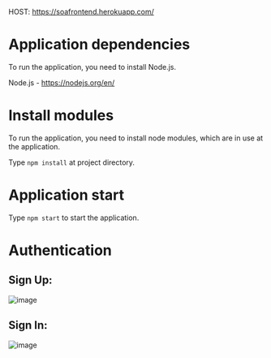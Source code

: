 
HOST: https://soafrontend.herokuapp.com/

# Application dependencies
To run the application, you need to install Node.js.

Node.js - https://nodejs.org/en/

# Install modules
To run the application, you need to install node modules, which are in use at the application.

Type `npm install` at project directory.

# Application start
Type `npm start` to start the application.

# Authentication
## Sign Up:
![image](https://i.ibb.co/QHY23Gp/image.png)

## Sign In:
![image](https://i.ibb.co/T86zdqy/chrome-n21l-NOg8y-P.png)
